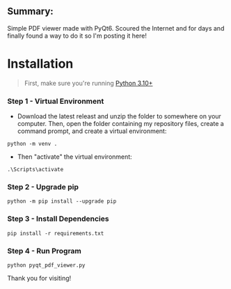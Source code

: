 ## Summary:

Simple PDF viewer made with PyQt6.  Scoured the Internet and for days and finally found a way to do it so I'm posting it here!

# Installation

> First, make sure you're running [Python 3.10+](https://www.python.org/downloads/release/python-31011/)

### Step 1 - Virtual Environment
* Download the latest releast and unzip the folder to somewhere on your computer.  Then, open the folder containing my repository files, create a command prompt, and create a virtual environment:
```
python -m venv .
```
* Then "activate" the virtual environment:
```
.\Scripts\activate
```

### Step 2 - Upgrade pip
```
python -m pip install --upgrade pip
```

### Step 3 - Install Dependencies
```
pip install -r requirements.txt
```

### Step 4 - Run Program
```
python pyqt_pdf_viewer.py
```

Thank you for visiting!
